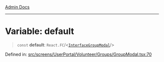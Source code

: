 [Admin Docs](/)

***

# Variable: default

> `const` **default**: `React.FC`/<[`InterfaceGroupModal`](screens/UserPortal/Volunteer/Groups/GroupModal/README/interfaces/InterfaceGroupModal.md)/>

Defined in: [src/screens/UserPortal/Volunteer/Groups/GroupModal.tsx:70](https://github.com/PalisadoesFoundation/talawa-admin/blob/main/src/screens/UserPortal/Volunteer/Groups/GroupModal.tsx#L70)
